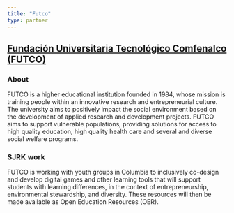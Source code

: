 ```yaml
---
title: "Futco"
type: partner
---
```

## [Fundaci&oacute;n Universitaria Tecnol&oacute;gico Comfenalco (FUTCO)](http://tecnologicocomfenalco.edu.co/)

### About

FUTCO is a higher educational institution founded in 1984, whose mission is training people within an innovative research and entrepreneurial culture. The university aims to positively impact the social environment based on the development of applied research and development projects. FUTCO aims to support vulnerable populations, providing solutions for access to high quality education, high quality health care and several and diverse social welfare programs.

### SJRK work

FUTCO is working with youth groups in Columbia to inclusively co-design and develop digital games and other learning tools that will support students with learning differences, in the context of entrepreneurship, environmental stewardship, and diversity. These resources will then be made available as Open Education Resources (OER).
